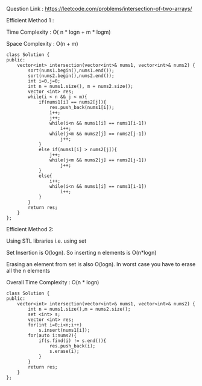 Question Link : https://leetcode.com/problems/intersection-of-two-arrays/

Efficient Method 1 :

Time Complexity : O( n * logn + m * logm)

Space Complexity : O(n + m)

    class Solution {
    public:
        vector<int> intersection(vector<int>& nums1, vector<int>& nums2) {
            sort(nums1.begin(),nums1.end());
            sort(nums2.begin(),nums2.end());
            int i=0,j=0;
            int n = nums1.size(), m = nums2.size();
            vector <int> res;
            while(i < n && j < m){
                if(nums1[i] == nums2[j]){
                    res.push_back(nums1[i]);
                    i++;
                    j++;
                    while(i<n && nums1[i] == nums1[i-1])
                        i++;
                    while(j<m && nums2[j] == nums2[j-1])
                        j++;
                }
                else if(nums1[i] > nums2[j]){
                    j++;
                    while(j<m && nums2[j] == nums2[j-1])
                        j++;
                }
                else{
                    i++;
                    while(i<n && nums1[i] == nums1[i-1])
                        i++;
                }
            }
            return res;
        }
    };

Efficient Method 2:

Using STL libraries i.e. using set

Set Insertion is O(logn). So inserting n elements is O(n*logn)

Erasing an element from set is also O(logn). In worst case you have to erase all the n elements

Overall Time Complexity : O(n * logn)

    class Solution {
    public:
        vector<int> intersection(vector<int>& nums1, vector<int>& nums2) {
            int n = nums1.size(),m = nums2.size();
            set <int> s;
            vector <int> res;
            for(int i=0;i<n;i++)
                s.insert(nums1[i]);
            for(auto i:nums2){
                if(s.find(i) != s.end()){
                    res.push_back(i);
                    s.erase(i);
                }
            }
            return res;
        }
    };